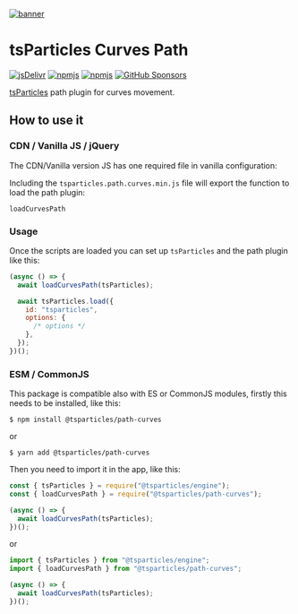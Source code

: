 [![banner](https://particles.js.org/images/banner3.png)](https://particles.js.org)

# tsParticles Curves Path

[![jsDelivr](https://data.jsdelivr.com/v1/package/npm/@tsparticles/path-curves/badge)](https://www.jsdelivr.com/package/npm/@tsparticles/path-curves)
[![npmjs](https://badge.fury.io/js/@tsparticles/path-curves.svg)](https://www.npmjs.com/package/@tsparticles/path-curves)
[![npmjs](https://img.shields.io/npm/dt/@tsparticles/path-curves)](https://www.npmjs.com/package/@tsparticles/path-curves) [![GitHub Sponsors](https://img.shields.io/github/sponsors/matteobruni)](https://github.com/sponsors/matteobruni)

[tsParticles](https://github.com/matteobruni/tsparticles) path plugin for curves movement.

## How to use it

### CDN / Vanilla JS / jQuery

The CDN/Vanilla version JS has one required file in vanilla configuration:

Including the `tsparticles.path.curves.min.js` file will export the function to load the path plugin:

```text
loadCurvesPath
```

### Usage

Once the scripts are loaded you can set up `tsParticles` and the path plugin like this:

```javascript
(async () => {
  await loadCurvesPath(tsParticles);

  await tsParticles.load({
    id: "tsparticles",
    options: {
      /* options */
    },
  });
})();
```

### ESM / CommonJS

This package is compatible also with ES or CommonJS modules, firstly this needs to be installed, like this:

```shell
$ npm install @tsparticles/path-curves
```

or

```shell
$ yarn add @tsparticles/path-curves
```

Then you need to import it in the app, like this:

```javascript
const { tsParticles } = require("@tsparticles/engine");
const { loadCurvesPath } = require("@tsparticles/path-curves");

(async () => {
  await loadCurvesPath(tsParticles);
})();
```

or

```javascript
import { tsParticles } from "@tsparticles/engine";
import { loadCurvesPath } from "@tsparticles/path-curves";

(async () => {
  await loadCurvesPath(tsParticles);
})();
```
